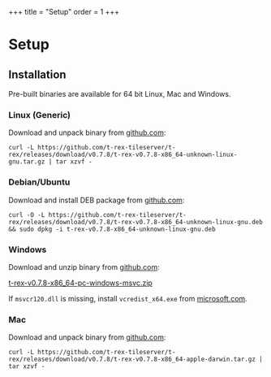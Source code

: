 +++
title = "Setup"
order = 1
+++

Setup
=====

Installation
------------

Pre-built binaries are available for 64 bit Linux, Mac and Windows.

<div class="vtab">

### Linux (Generic)

Download and unpack binary from [github.com](https://github.com/t-rex-tileserver/t-rex/releases/latest):

`curl -L https://github.com/t-rex-tileserver/t-rex/releases/download/v0.7.8/t-rex-v0.7.8-x86_64-unknown-linux-gnu.tar.gz | tar xzvf -`

</div><div class="vtab">

### Debian/Ubuntu

Download and install DEB package from [github.com](https://github.com/t-rex-tileserver/t-rex/releases/latest):

`curl -O -L https://github.com/t-rex-tileserver/t-rex/releases/download/v0.7.8/t-rex-v0.7.8-x86_64-unknown-linux-gnu.deb && sudo dpkg -i t-rex-v0.7.8-x86_64-unknown-linux-gnu.deb`

</div><div class="vtab">

### Windows

Download and unzip binary from [github.com](https://github.com/t-rex-tileserver/t-rex/releases/latest):

[t-rex-v0.7.8-x86_64-pc-windows-msvc.zip](https://github.com/t-rex-tileserver/t-rex/releases/download/v0.7.8/t-rex-v0.7.8-x86_64-pc-windows-msvc.zip)

If `msvcr120.dll` is missing, install `vcredist_x64.exe` from [microsoft.com](https://www.microsoft.com/download/details.aspx?id=40784).

</div><div class="vtab">

### Mac

Download and unpack binary from [github.com](https://github.com/t-rex-tileserver/t-rex/releases/latest):

`curl -L https://github.com/t-rex-tileserver/t-rex/releases/download/v0.7.8/t-rex-v0.7.8-x86_64-apple-darwin.tar.gz | tar xzvf -`

</div>
